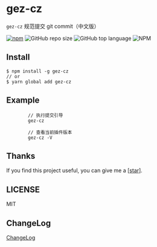 # gez-cz

`gez-cz` 规范提交 git commit（中文版）

[![npm](https://img.shields.io/npm/v/gez-cz.svg)](https://www.npmjs.com/package/gez-cz) ![GitHub repo size](https://img.shields.io/github/repo-size/Hb-zzZ/gez-cz) ![GitHub top language](https://img.shields.io/github/languages/top/Hb-zzZ/gez-cz) ![NPM](https://img.shields.io/npm/l/gez-cz)

## Install

```
$ npm install -g gez-cz
// or
$ yarn global add gez-cz
```

## Example

```
        // 执行提交引导
        gez-cz

```

```
        // 查看当前插件版本
        gez-cz -V

```

## Thanks

If you find this project useful, you can give me a [[star](https://github.com/Hb-zzZ/gez-cz)].

## LICENSE

MIT

## ChangeLog

[ChangeLog](./CHANGELOG.md)
